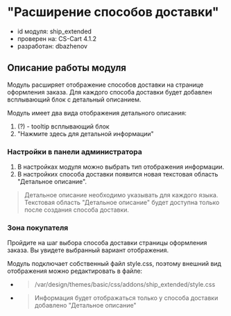 "Расширение способов доставки"
==============================

* id модуля: ship_extended
* проверен на: CS-Cart 4.1.2 
* разработан: dbazhenov

Описание работы модуля
----------------------

Модуль расширяет отображение способов доставки на странице оформления заказа.
Для каждого способа доставки будет добавлен всплывающий блок с детальный описанием. 

Модуль имеет два вида отображения детального описания: 

1. (?) - tooltip всплывающий блок
2. "Нажмите здесь для детальной информации"

### Настройки в панели администратора

1. В настройках модуля можно выбрать тип отображения информации.
2. В настройких способа доставки появится новая текстовая область "Детальное описание". 

>Детальное описание необходимо указывать для каждого языка. 
>Текстовая область "Детальное описание" будет доступна только после создания способа доставки.

### Зона покупателя

Пройдите на шаг выбора способа доставки страницы оформления заказа.
Вы увидете выбранный вариант отображения.

Модуль подключает собственный файл style.css, поэтому внешний вид отображения можно редактировать в файле:

* >/var/design/themes/basic/css/addons/ship_extended/style.css

* >Информация будет отображаться только у способа доставки добавлено "Детальное описание"

